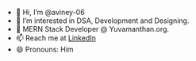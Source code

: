 - 👋 Hi, I’m @aviney-06
- 👀 I’m interested in DSA, Development and Designing.
- 🌱 MERN Stack Developer @ Yuvamanthan.org.
- 📫 Reach me at <a href="https://www.linkedin.com/in/avinash-dubey-45a6211b6">LinkedIn</a>
- 😄 Pronouns: Him

<!---
aviney-06/aviney-06 is a ✨ special ✨ repository because its `README.md` (this file) appears on your GitHub profile.
You can click the Preview link to take a look at your changes.
--->
